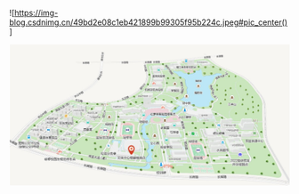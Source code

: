 ![https://img-blog.csdnimg.cn/49bd2e08c1eb421899b99305f95b224c.jpeg#pic_center()]

![](https://raw.githubusercontent.com/Wander259/PictureBed/master/Img/%E6%B1%9F%E7%A7%91%E5%A4%A7%E5%9C%B0%E5%9B%BEb.jpg)